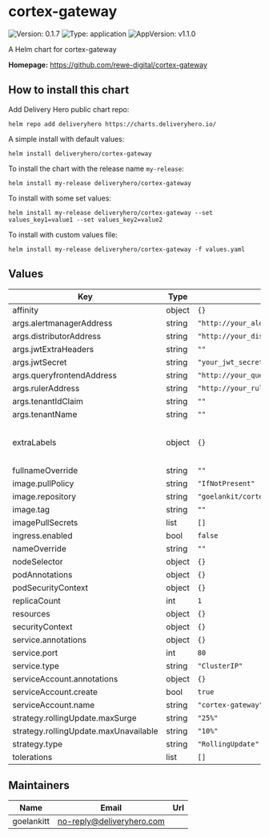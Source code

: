 # cortex-gateway

![Version: 0.1.7](https://img.shields.io/badge/Version-0.1.7-informational?style=flat-square) ![Type: application](https://img.shields.io/badge/Type-application-informational?style=flat-square) ![AppVersion: v1.1.0](https://img.shields.io/badge/AppVersion-v1.1.0-informational?style=flat-square)

A Helm chart for cortex-gateway

**Homepage:** <https://github.com/rewe-digital/cortex-gateway>

## How to install this chart

Add Delivery Hero public chart repo:

```console
helm repo add deliveryhero https://charts.deliveryhero.io/
```

A simple install with default values:

```console
helm install deliveryhero/cortex-gateway
```

To install the chart with the release name `my-release`:

```console
helm install my-release deliveryhero/cortex-gateway
```

To install with some set values:

```console
helm install my-release deliveryhero/cortex-gateway --set values_key1=value1 --set values_key2=value2
```

To install with custom values file:

```console
helm install my-release deliveryhero/cortex-gateway -f values.yaml
```

## Values

| Key | Type | Default | Description |
|-----|------|---------|-------------|
| affinity | object | `{}` |  |
| args.alertmanagerAddress | string | `"http://your_alertmanager_address_here"` |  |
| args.distributorAddress | string | `"http://your_distributor_address_here"` |  |
| args.jwtExtraHeaders | string | `""` |  |
| args.jwtSecret | string | `"your_jwt_secret"` |  |
| args.queryfrontendAddress | string | `"http://your_query_frontend_address_here"` |  |
| args.rulerAddress | string | `"http://your_ruler_address_here"` |  |
| args.tenantIdClaim | string | `""` |  |
| args.tenantName | string | `""` |  |
| extraLabels | object | `{}` | Any extra labels to apply to all resources |
| fullnameOverride | string | `""` |  |
| image.pullPolicy | string | `"IfNotPresent"` |  |
| image.repository | string | `"goelankit/cortex-gateway"` |  |
| image.tag | string | `""` |  |
| imagePullSecrets | list | `[]` |  |
| ingress.enabled | bool | `false` |  |
| nameOverride | string | `""` |  |
| nodeSelector | object | `{}` |  |
| podAnnotations | object | `{}` |  |
| podSecurityContext | object | `{}` |  |
| replicaCount | int | `1` |  |
| resources | object | `{}` |  |
| securityContext | object | `{}` |  |
| service.annotations | object | `{}` |  |
| service.port | int | `80` |  |
| service.type | string | `"ClusterIP"` |  |
| serviceAccount.annotations | object | `{}` |  |
| serviceAccount.create | bool | `true` |  |
| serviceAccount.name | string | `"cortex-gateway"` |  |
| strategy.rollingUpdate.maxSurge | string | `"25%"` |  |
| strategy.rollingUpdate.maxUnavailable | string | `"10%"` |  |
| strategy.type | string | `"RollingUpdate"` |  |
| tolerations | list | `[]` |  |

## Maintainers

| Name | Email | Url |
| ---- | ------ | --- |
| goelankitt | <no-reply@deliveryhero.com> |  |

